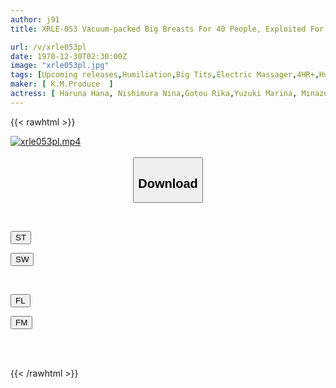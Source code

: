 ```yaml
---
author: j91
title: XRLE-053 Vacuum-packed Big Breasts For 40 People, Exploited For 5 Hours

url: /v/xrle053pl
date: 1970-12-30T02:30:00Z
image: "xrle053pl.jpg"
tags: [Upcoming releases,Humiliation,Big Tits,Electric Massager,4HR+,Huge Butt	 ]
maker: [ K.M.Produce  ]
actress: [ Haruna Hana, Nishimura Nina,Gotou Rika,Yuzuki Marina, Minazumi Hikari, Amemiya Ibuki,Oomori Shizuka, Mikumo Airi ,Takashima Rie, Komine Hinata]
---
```



{{< rawhtml >}}

<div class="video" data-videoid="pending_link_2.html">
    <a href="javascript:;">
        <img src="/v/xrle053pl/xrle053pl.jpg" width="WIDTH" height="HEIGHT" alt="xrle053pl.mp4" loading="lazy">
    </a>
</div>

<script type="text/javascript" src="https://j91.asia/asset/on-demand-pend.js"></script>

<br>
  <link rel="stylesheet" href="https://j91.asia/asset/bs5.css">
  
  <center>
  <button class="btn btn-primary" type="button" data-bs-toggle="collapse" data-bs-target=".multi-collapse" aria-expanded="false" aria-controls="multiCollapseExample1 multiCollapseExample2"><h2>Download</h2></button></center>
</p>
<div class="row">
  <div class="col">
    <div class="collapse multi-collapse" id="multiCollapseExample1">
      <div class="card card-body">
	      	      <br>
<div class="buttons">  
<p><a href="https://j91.asia/pending_link_2.html" target="_blank"><button class="btn-hover color-3"><i class="fa fa-download"></i> ST</button></a></p>
<p><a href="https://j91.asia/pending_link_2.html" target="_blank"><button class="btn-hover color-2"><i class="fa fa-download"></i> SW</button></a></p></div>
    </div>
  </div>
</div>
  <div class="col">
    <div class="collapse multi-collapse" id="multiCollapseExample2">
      <div class="card card-body">
	      <br>
<div class="buttons">
<p><a href="https://j91.asia/pending_link_2.html" target="_blank"><button class="btn-hover color-9"><i class="fa fa-download"></i> FL</button></a></p>
<p><a href="https://j91.asia/pending_link_2.html" target="_blank"><button class="btn-hover color-8"><i class="fa fa-download"></i> FM</button></a></p></div>
<br><br>
      </div>
    </div>
  </div>
</div>

{{< /rawhtml >}}